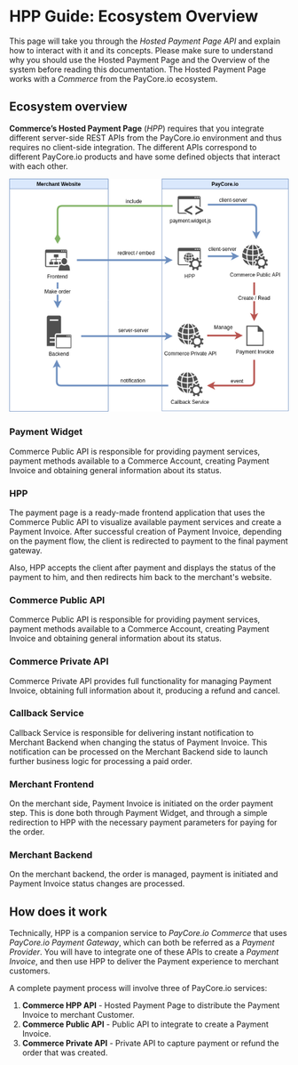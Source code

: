 # HPP Guide: Ecosystem Overview

This page will take you through the  _Hosted Payment Page API_  and explain how to interact with it and its concepts. Please make sure to understand why you should use the Hosted Payment Page and the Overview of the system before reading this documentation. The Hosted Payment Page works with a  _Commerce_  from the PayCore.io ecosystem. 

## Ecosystem overview

**Commerce’s Hosted Payment Page**  (_HPP_) requires that you integrate different server-side REST APIs from the PayCore.io environment and thus requires no client-side integration. The different APIs correspond to different PayCore.io products and have some defined objects that interact with each other.

![HPP Preview](../images/hpp-ecosystem.png)

### Payment Widget

[//]: # (Платежный виджет встраивается в Merchant Checkout и позволяет легко инициировать платеж. Виджет взаимодействует с Commerce Public API для получения списка доступных платежных методов и получения статуса платежа.)

Commerce Public API is responsible for providing payment services, payment methods available to a Commerce Account, creating Payment Invoice and obtaining general information about its status.

### HPP

[//]: # (Платежная страница — это готовое frontend application, который использует Commerce Public API для визуализации доступных платежных сервисов и создания Payment Invoice. После успешного создания Payment Invoice в зависимости от payment flow происходит перенаправление клиента на оплату на конечный платежный шлюз. Также, HPP принимает клиента после оплаты и отображает ему статус платежа, после чего перенаправляет обратно на сайт мерчанта.)

The payment page is a ready-made frontend application that uses the Commerce Public API to visualize available payment services and create a Payment Invoice. After successful creation of Payment Invoice, depending on the payment flow, the client is redirected to payment to the final payment gateway. 

Also, HPP accepts the client after payment and displays the status of the payment to him, and then redirects him back to the merchant's website.

### Commerce Public API

[//]: # (Commerce Public API отвечает за предоставление доступных для Commerce Account платежных сервисов, платежных методов, созданию Payment Invoice и получению общей информации о его статусе.)

Commerce Public API is responsible for providing payment services, payment methods available to a Commerce Account, creating Payment Invoice and obtaining general information about its status.

### Commerce Private API

[//]: # (Commerce Private API предоставляет полный функционал для управления Payment Invoice, получению полной информации о нем, произвелению refund и cancel.)

Commerce Private API provides full functionality for managing Payment Invoice, obtaining full information about it, producing a refund and cancel.

### Callback Service

[//]: # (Callback Service отвечает за доставку моментального уведомления на Merchant Backend при смене статуса Payment Invoice. Данное уведомление может быть обработано на стороне Merchant Backend для запуска дальнейшей бизнес-логики оработки оплаченного заказа.)

Callback Service is responsible for delivering instant notification to Merchant Backend when changing the status of Payment Invoice. This notification can be processed on the Merchant Backend side to launch further business logic for processing a paid order.

### Merchant Frontend

[//]: # (На стороне мерчанта на шаге оплаты заказа инициируется Payment Invoice. Это делается как через Payment Widget, так и через простое перенаправление на HPP с необходимыми параметрами платежа для оплаты заказа.)

On the merchant side, Payment Invoice is initiated on the order payment step. This is done both through Payment Widget, and through a simple redirection to HPP with the necessary payment parameters for paying for the order.

### Merchant Backend

[//]: # (На backend мерчанта проиходит управление заказом, инициация платежа и обработка уведомлений о смене статуса Payment Invoice.)

On the merchant backend, the order is managed, payment is initiated and Payment Invoice status changes are processed.


## How does it work

Technically, HPP is a companion service to  _PayCore.io Commerce_ that uses  _PayCore.io Payment Gateway_, which can both be referred as a  _Payment Provider_. You will have to integrate one of these APIs to create a  _Payment Invoice_, and then use HPP to deliver the Payment experience to merchant customers.

A complete payment process will involve three of PayCore.io services:

1.  **Commerce HPP API**  - Hosted Payment Page to distribute the Payment Invoice to merchant Customer.
2.  **Commerce Public API**  - Public API to integrate to create a Payment Invoice.
3.  **Commerce Private API**  - Private API to capture payment or refund the order that was created.